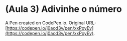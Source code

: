 # (Aula 3) Adivinhe o número

A Pen created on CodePen.io. Original URL: [https://codepen.io/j0aod3v/pen/xxPoyEv](https://codepen.io/j0aod3v/pen/xxPoyEv).


